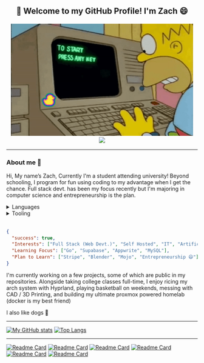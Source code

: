 ## <p align="center">🚀 Welcome to my GitHub Profile! I'm Zach 😄</p>
<p align="center">
    <img src="assets/giphy.gif" />
    <br>
    <a href="https://zachl.space"><img src="https://img.shields.io/badge/My%20Socials-3e7d43?style=for-the-badge" /></a>
</p>

<hr>

### About me 👀
Hi, My name’s Zach, Currently I'm a student attending university!
Beyond schooling, I program for fun using coding to my advantage when I get the chance. Full stack devt. has been my focus recently but I'm majoring in computer science and entrepreneurship is the plan.

<details>
<summary>Languages</summary>
<br>

[![My Skills](https://skillicons.dev/icons?i=c,cpp,py,bash)](https://github.com/ZachLTech)

[![My Skills](https://skillicons.dev/icons?i=ts,js,html,css)](https://github.com/ZachLTech)

<br>
</details>

<details>
<summary>Tooling</summary>
<br>

[![My Skills](https://skillicons.dev/icons?i=git,github)](https://github.com/ZachLTech) &nbsp;&nbsp;&nbsp;&nbsp;&nbsp;&nbsp;&nbsp;&nbsp; 
[![My Skills](https://skillicons.dev/icons?i=vscode,vim,neovim)](https://github.com/ZachLTech)
<br>

[![My Skills](https://skillicons.dev/icons?i=nodejs,bun,express)](https://github.com/ZachLTech) &nbsp;&nbsp;&nbsp;&nbsp;&nbsp;&nbsp;&nbsp;&nbsp; 
[![My Skills](https://skillicons.dev/icons?i=nuxt,svelte,tailwind)](https://github.com/ZachLTech) &nbsp;&nbsp;&nbsp;&nbsp;&nbsp;&nbsp;&nbsp;&nbsp; 
[![My Skills](https://skillicons.dev/icons?i=firebase,appwrite,supabase)](https://github.com/ZachLTech)
<br>

[![My Skills](https://skillicons.dev/icons?i=linux,raspberrypi,arduino)](https://github.com/ZachLTech) &nbsp;&nbsp;&nbsp;&nbsp;&nbsp;&nbsp;&nbsp;&nbsp; 
[![My Skills](https://skillicons.dev/icons?i=docker,cloudflare)](https://github.com/ZachLTech)

<br>
</details>
<br>

```json
{
  "success": true,
  "Interests": ["Full Stack (Web Devt.)", "Self Hosted", "IT", "Artificial Intelligence", "Data Science"],
  "Learning Focus": ["Go", "Supabase", "Appwrite", "MySQL"],
  "Plan to Learn": ["Stripe", "Blender", "Mojo", "Entrepreneurship 😄"],
}
```

I'm currently working on a few projects, some of which are public in my repositories. Alongside taking college classes full-time, I enjoy ricing my arch system with Hyprland, playing basketball on weekends, messing with CAD / 3D Printing, and building my ultimate proxmox powered homelab (docker is my best friend)

I also like dogs 🐶
<hr>

[![My GitHub stats](https://github-readme-stats-blond-six-73.vercel.app/api?username=ZachLTech&show_icons=true&theme=dark&hide_title=false&card_width=400px&hide_rank=true&line_height=34&hide=issues&custom_title=ZachLTech's%20GitHub%20Stats)](https://github.com/ZachLTech) [![Top Langs](https://github-readme-stats-blond-six-73.vercel.app/api/top-langs/?username=ZachLTech&exclude_repo=PhysicalSizeOfTheInternetSite&hide=roff,html,css&layout=donut&theme=dark)](https://github.com/ZachLTech)
<hr>

[![Readme Card](https://github-readme-stats-blond-six-73.vercel.app/api/pin/?username=EduquestAI&repo=Eduquest-Qubitx&theme=dark)](https://github.com/EduquestAI/Eduquest-Qubitx) [![Readme Card](https://github-readme-stats-blond-six-73.vercel.app/api/pin/?username=RealStr1ke&repo=Schedulix&theme=dark)](https://github.com/RealStr1ke/Schedulix)
[![Readme Card](https://github-readme-stats-blond-six-73.vercel.app/api/pin/?username=ZachLTech&repo=webdevcourse&theme=dark)](https://github.com/ZachLTech/webdevcourse) [![Readme Card](https://github-readme-stats-blond-six-73.vercel.app/api/pin/?username=ZachLTech&repo=LinkTreeClone&theme=dark)](https://github.com/ZachLTech/LinkTreeClone)
[![Readme Card](https://github-readme-stats-blond-six-73.vercel.app/api/pin/?username=ZachLTech&repo=PhysicalSizeOfTheInternetSite&theme=dark)](https://github.com/ZachLTech/PhysicalSizeOfTheInternetSite) [![Readme Card](https://github-readme-stats-blond-six-73.vercel.app/api/pin/?username=ZachLTech&repo=hyprland-dotfiles&theme=dark)](https://github.com/ZachLTech/hyprland-dotfiles)

